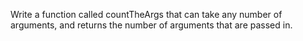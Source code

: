 Write a function called countTheArgs that can take any number of arguments, and returns the number of arguments that are passed in.